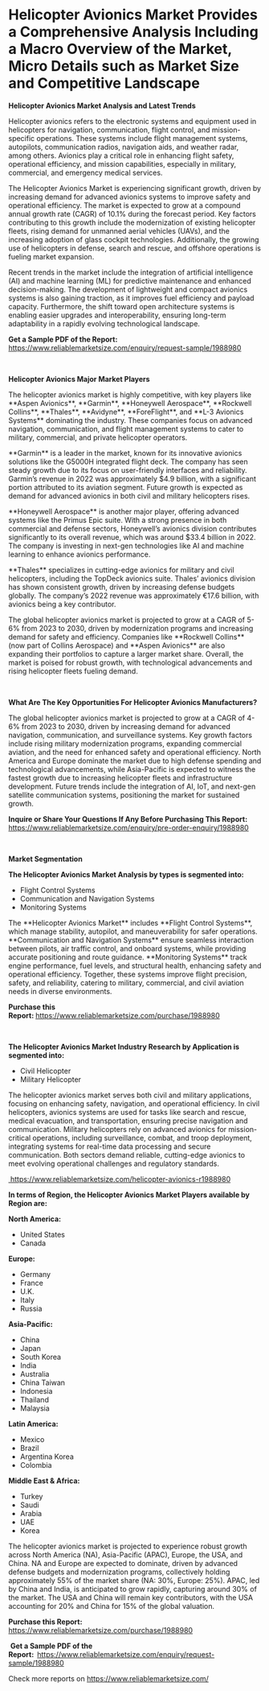 <p><h1>Helicopter Avionics Market Provides a Comprehensive Analysis Including a Macro Overview of the Market, Micro Details such as Market Size and Competitive Landscape</h1></p><p><strong>Helicopter Avionics Market Analysis and Latest Trends</strong></p>
<p><p>Helicopter avionics refers to the electronic systems and equipment used in helicopters for navigation, communication, flight control, and mission-specific operations. These systems include flight management systems, autopilots, communication radios, navigation aids, and weather radar, among others. Avionics play a critical role in enhancing flight safety, operational efficiency, and mission capabilities, especially in military, commercial, and emergency medical services.</p><p>The Helicopter Avionics Market is experiencing significant growth, driven by increasing demand for advanced avionics systems to improve safety and operational efficiency. The market is expected to grow at a compound annual growth rate (CAGR) of 10.1% during the forecast period. Key factors contributing to this growth include the modernization of existing helicopter fleets, rising demand for unmanned aerial vehicles (UAVs), and the increasing adoption of glass cockpit technologies. Additionally, the growing use of helicopters in defense, search and rescue, and offshore operations is fueling market expansion.</p><p>Recent trends in the market include the integration of artificial intelligence (AI) and machine learning (ML) for predictive maintenance and enhanced decision-making. The development of lightweight and compact avionics systems is also gaining traction, as it improves fuel efficiency and payload capacity. Furthermore, the shift toward open architecture systems is enabling easier upgrades and interoperability, ensuring long-term adaptability in a rapidly evolving technological landscape.</p></p>
<p><strong>Get a Sample PDF of the Report:&nbsp;</strong> <a href="https://www.reliablemarketsize.com/enquiry/request-sample/1988980?utm_campaign=1996&utm_medium=2&utm_source=Github&utm_content=ia&utm_term=22012025&utm_id=helicopter-avionics">https://www.reliablemarketsize.com/enquiry/request-sample/1988980</a></p>
<p>&nbsp;</p>
<p><strong>Helicopter Avionics Major Market Players</strong></p>
<p><p>The helicopter avionics market is highly competitive, with key players like **Aspen Avionics**, **Garmin**, **Honeywell Aerospace**, **Rockwell Collins**, **Thales**, **Avidyne**, **ForeFlight**, and **L-3 Avionics Systems** dominating the industry. These companies focus on advanced navigation, communication, and flight management systems to cater to military, commercial, and private helicopter operators.</p><p>**Garmin** is a leader in the market, known for its innovative avionics solutions like the G5000H integrated flight deck. The company has seen steady growth due to its focus on user-friendly interfaces and reliability. Garmin’s revenue in 2022 was approximately $4.9 billion, with a significant portion attributed to its aviation segment. Future growth is expected as demand for advanced avionics in both civil and military helicopters rises.</p><p>**Honeywell Aerospace** is another major player, offering advanced systems like the Primus Epic suite. With a strong presence in both commercial and defense sectors, Honeywell’s avionics division contributes significantly to its overall revenue, which was around $33.4 billion in 2022. The company is investing in next-gen technologies like AI and machine learning to enhance avionics performance.</p><p>**Thales** specializes in cutting-edge avionics for military and civil helicopters, including the TopDeck avionics suite. Thales’ avionics division has shown consistent growth, driven by increasing defense budgets globally. The company’s 2022 revenue was approximately €17.6 billion, with avionics being a key contributor.</p><p>The global helicopter avionics market is projected to grow at a CAGR of 5-6% from 2023 to 2030, driven by modernization programs and increasing demand for safety and efficiency. Companies like **Rockwell Collins** (now part of Collins Aerospace) and **Aspen Avionics** are also expanding their portfolios to capture a larger market share. Overall, the market is poised for robust growth, with technological advancements and rising helicopter fleets fueling demand.</p></p>
<p>&nbsp;</p>
<p><strong>What Are The Key Opportunities For Helicopter Avionics Manufacturers?</strong></p>
<p><p>The global helicopter avionics market is projected to grow at a CAGR of 4-6% from 2023 to 2030, driven by increasing demand for advanced navigation, communication, and surveillance systems. Key growth factors include rising military modernization programs, expanding commercial aviation, and the need for enhanced safety and operational efficiency. North America and Europe dominate the market due to high defense spending and technological advancements, while Asia-Pacific is expected to witness the fastest growth due to increasing helicopter fleets and infrastructure development. Future trends include the integration of AI, IoT, and next-gen satellite communication systems, positioning the market for sustained growth.</p></p>
<p><strong>Inquire or Share Your Questions If Any Before Purchasing This Report:</strong> <a href="https://www.reliablemarketsize.com/enquiry/pre-order-enquiry/1988980?utm_campaign=1996&utm_medium=2&utm_source=Github&utm_content=ia&utm_term=22012025&utm_id=helicopter-avionics">https://www.reliablemarketsize.com/enquiry/pre-order-enquiry/1988980</a></p>
<p>&nbsp;</p>
<p><strong>Market Segmentation</strong></p>
<p><strong>The Helicopter Avionics Market Analysis by types is segmented into:</strong></p>
<p><ul><li>Flight Control Systems</li><li>Communication and Navigation Systems</li><li>Monitoring Systems</li></ul></p>
<p><p>The **Helicopter Avionics Market** includes **Flight Control Systems**, which manage stability, autopilot, and maneuverability for safer operations. **Communication and Navigation Systems** ensure seamless interaction between pilots, air traffic control, and onboard systems, while providing accurate positioning and route guidance. **Monitoring Systems** track engine performance, fuel levels, and structural health, enhancing safety and operational efficiency. Together, these systems improve flight precision, safety, and reliability, catering to military, commercial, and civil aviation needs in diverse environments.</p></p>
<p><strong>Purchase this Report:&nbsp;</strong><a href="https://www.reliablemarketsize.com/purchase/1988980?utm_campaign=1996&utm_medium=2&utm_source=Github&utm_content=ia&utm_term=22012025&utm_id=helicopter-avionics">https://www.reliablemarketsize.com/purchase/1988980</a></p>
<p>&nbsp;</p>
<p><strong>The Helicopter Avionics Market Industry Research by Application is segmented into:</strong></p>
<p><ul><li>Civil Helicopter</li><li>Military Helicopter</li></ul></p>
<p><p>The helicopter avionics market serves both civil and military applications, focusing on enhancing safety, navigation, and operational efficiency. In civil helicopters, avionics systems are used for tasks like search and rescue, medical evacuation, and transportation, ensuring precise navigation and communication. Military helicopters rely on advanced avionics for mission-critical operations, including surveillance, combat, and troop deployment, integrating systems for real-time data processing and secure communication. Both sectors demand reliable, cutting-edge avionics to meet evolving operational challenges and regulatory standards.</p></p>
<p><a href="https://www.reliablemarketsize.com/helicopter-avionics-r1988980?utm_campaign=1996&utm_medium=2&utm_source=Github&utm_content=ia&utm_term=22012025&utm_id=helicopter-avionics">&nbsp;https://www.reliablemarketsize.com/helicopter-avionics-r1988980</a></p>
<p><strong>In terms of Region, the Helicopter Avionics Market Players available by Region are:</strong></p>
<p>
    <p> <strong> North America: </strong>
        <ul>
            <li>United States</li>
            <li>Canada</li>
        </ul>
        </p> 
    <p> <strong> Europe: </strong>
        <ul>
            <li>Germany</li>
            <li>France</li>
            <li>U.K.</li>
            <li>Italy</li>
            <li>Russia</li>
        </ul>
        </p> 
    <p> <strong> Asia-Pacific: </strong>
        <ul>
            <li>China</li>
            <li>Japan</li>
            <li>South Korea</li>
            <li>India</li>
            <li>Australia</li>
            <li>China Taiwan</li>
            <li>Indonesia</li>
            <li>Thailand</li>
            <li>Malaysia</li>
        </ul>
        </p> 
    <p> <strong> Latin America: </strong>
        <ul>
            <li>Mexico</li>
            <li>Brazil</li>
            <li>Argentina Korea</li>
            <li>Colombia</li>
        </ul>
        </p> 
    <p> <strong> Middle East & Africa: </strong>
        <ul>
            <li>Turkey</li>
            <li>Saudi</li>
            <li>Arabia</li>
            <li>UAE</li>
            <li>Korea</li>
        </ul>
    </p>
    </p>
<p><p>The helicopter avionics market is projected to experience robust growth across North America (NA), Asia-Pacific (APAC), Europe, the USA, and China. NA and Europe are expected to dominate, driven by advanced defense budgets and modernization programs, collectively holding approximately 55% of the market share (NA: 30%, Europe: 25%). APAC, led by China and India, is anticipated to grow rapidly, capturing around 30% of the market. The USA and China will remain key contributors, with the USA accounting for 20% and China for 15% of the global valuation.</p></p>
<p><strong>Purchase this Report: </strong><a href="https://www.reliablemarketsize.com/purchase/1988980?utm_campaign=1996&utm_medium=2&utm_source=Github&utm_content=ia&utm_term=22012025&utm_id=helicopter-avionics">https://www.reliablemarketsize.com/purchase/1988980</a></p>
<p>&nbsp;<strong>Get a Sample PDF of the Report:&nbsp;&nbsp;</strong><a href="https://www.reliablemarketsize.com/enquiry/request-sample/1988980?utm_campaign=1996&utm_medium=2&utm_source=Github&utm_content=ia&utm_term=22012025&utm_id=helicopter-avionics">https://www.reliablemarketsize.com/enquiry/request-sample/1988980</a></p>
<p><strong></strong></p>
<p>Check more reports on <a href="https://www.reliablemarketsize.com/?utm_campaign=1996&utm_medium=2&utm_source=Github&utm_content=ia&utm_term=22012025&utm_id=helicopter-avionics">https://www.reliablemarketsize.com/</a></p>